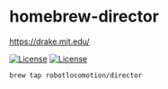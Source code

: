 # homebrew-director

<https://drake.mit.edu/>

[![License](https://img.shields.io/badge/license-BSD--2--Clause-blue.svg)](https://github.com/RobotLocomotion/homebrew-director/blob/master/LICENSE)
[![License](https://img.shields.io/badge/license-BSD--3--Clause-blue.svg)](https://github.com/RobotLocomotion/homebrew-director/blob/master/LICENSE)

```
brew tap robotlocomotion/director
```
